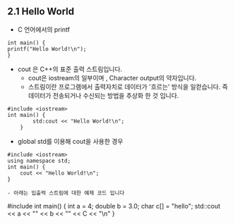 ## 2.1 Hello World
- C 언어에서의 printf
```
int main() {
printf("Hello World!\n");
}
```

- cout 은 C++의 표준 출력 스트림입니다.
  - cout은 iostream의 일부이며 , Character output의 약자입니다. 
  - 스트림이란 프로그램에서 출력자치로 데이터가 '흐르는' 방식을 일컫습니다. 즉 데이터가 전송되거나 수신되는 방법을 추상화 한 것 입니다.

```
#include <iostream>
int main() { 
        std:cout << "Hello World!\n";
    }
```

- global std를 이용해 cout을 사용한 경우

``` 
#include <iostream>
using namespace std; 
int main() {
    cout << "Hello World!\n";
}

- 아래는 입출력 스트림에 대한 예제 코드 입니다

```
#include <iostream>
int main() {
    int a = 4;
    double b = 3.0;
    char c[] = "hello";
    std::cout << a << "" << b << "" << C << "\n" 
} 
```